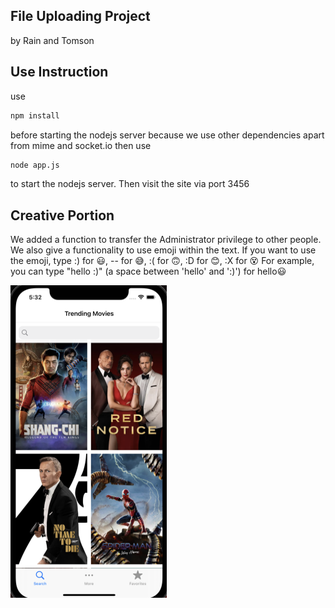 
## File Uploading Project

   by Rain and Tomson


## Use Instruction
use
```sh
npm install
```
before starting the nodejs server because we use other dependencies apart from mime and socket.io
then use 
```sh
node app.js
```
to start the nodejs server. Then visit the site via port 3456


## Creative Portion
We added a function to transfer the Administrator privilege to other people. 
We also give a functionality to use emoji within the text.
If you want to use the emoji, type :) for 😃, -- for 😅, :( for 🙃, :D for 😊, :X for 😵
For example, you can type "hello :)" (a space between 'hello' and ':)') for hello😃

<img src="https://github.com/ohohRain/iOS-MovieApp/blob/main/Screen%20Shot%202021-11-17%20at%205.32.42%20PM.png" width="250" height="500">
